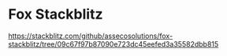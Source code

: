 # Fox Stackblitz

https://stackblitz.com/github/assecosolutions/fox-stackblitz/tree/09c67f97b87090e723dc45eefed3a35582dbb815
